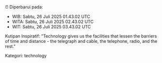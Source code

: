 ⏰ Diperbarui pada:
- WIB: Sabtu, 26 Juli 2025 01.43.02 UTC
- WITA: Sabtu, 26 Juli 2025 02.43.02 UTC
- WIT: Sabtu, 26 Juli 2025 03.43.02 UTC

Kutipan Inspiratif:
"Technology gives us the facilities that lessen the barriers of time and distance - the telegraph and cable, the telephone, radio, and the rest."


Kategori: technology

